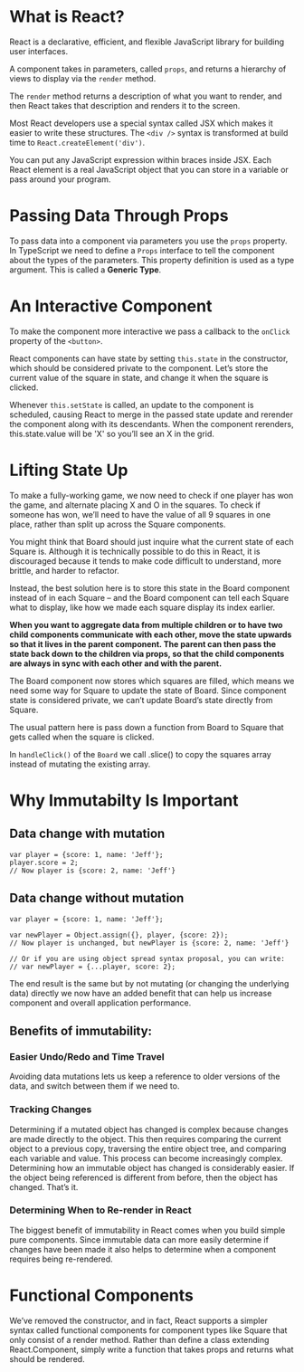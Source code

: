 # What is React?

React is a declarative, efficient, and flexible JavaScript library for building user interfaces.

A component takes in parameters, called `props`, and returns a hierarchy of views to display via the `render` method.

The `render` method returns a description of what you want to render, and then React takes that description and renders it to the screen.

Most React developers use a special syntax called JSX which makes it easier to write these structures. The `<div />` syntax is transformed at build time to `React.createElement('div')`.

You can put any JavaScript expression within braces inside JSX. Each React element is a real JavaScript object that you can store in a variable or pass around your program.

# Passing Data Through Props

To pass data into a component via parameters you use the `props` property. In TypeScript we need to define a `Props` interface to tell the component about the types of the parameters. This property definition is used as a type argument. This is called a **Generic Type**.

# An Interactive Component

To make the component more interactive we pass a callback to the `onClick` property of the `<button>`.

React components can have state by setting `this.state` in the constructor, which should be considered private to the component. Let’s store the current value of the square in state, and change it when the square is clicked.

Whenever `this.setState` is called, an update to the component is scheduled, causing React to merge in the passed state update and rerender the component along with its descendants. When the component rerenders, this.state.value will be 'X' so you’ll see an X in the grid.

# Lifting State Up

To make a fully-working game, we now need to check if one player has won the game, and alternate placing X and O in the squares. To check if someone has won, we’ll need to have the value of all 9 squares in one place, rather than split up across the Square components.

You might think that Board should just inquire what the current state of each Square is. Although it is technically possible to do this in React, it is discouraged because it tends to make code difficult to understand, more brittle, and harder to refactor.

Instead, the best solution here is to store this state in the Board component instead of in each Square – and the Board component can tell each Square what to display, like how we made each square display its index earlier.

**When you want to aggregate data from multiple children or to have two child components communicate with each other, move the state upwards so that it lives in the parent component. The parent can then pass the state back down to the children via props, so that the child components are always in sync with each other and with the parent.**

The Board component now stores which squares are filled, which means we need some way for Square to update the state of Board. Since component state is considered private, we can’t update Board’s state directly from Square.

The usual pattern here is pass down a function from Board to Square that gets called when the square is clicked.

In `handleClick()` of the `Board` we call .slice() to copy the squares array instead of mutating the existing array.

# Why Immutabilty Is Important

## Data change with mutation

```
var player = {score: 1, name: 'Jeff'};
player.score = 2;
// Now player is {score: 2, name: 'Jeff'}
```

## Data change without mutation

```
var player = {score: 1, name: 'Jeff'};

var newPlayer = Object.assign({}, player, {score: 2});
// Now player is unchanged, but newPlayer is {score: 2, name: 'Jeff'}

// Or if you are using object spread syntax proposal, you can write:
// var newPlayer = {...player, score: 2};
```

The end result is the same but by not mutating (or changing the underlying data) directly we now have an added benefit that can help us increase component and overall application performance.

## Benefits of immutability:

### Easier Undo/Redo and Time Travel

Avoiding data mutations lets us keep a reference to older versions of the data, and switch between them if we need to.

### Tracking Changes

Determining if a mutated object has changed is complex because changes are made directly to the object. This then requires comparing the current object to a previous copy, traversing the entire object tree, and comparing each variable and value. This process can become increasingly complex.
Determining how an immutable object has changed is considerably easier. If the object being referenced is different from before, then the object has changed. That’s it.

### Determining When to Re-render in React

The biggest benefit of immutability in React comes when you build simple pure components. Since immutable data can more easily determine if changes have been made it also helps to determine when a component requires being re-rendered.

# Functional Components

We’ve removed the constructor, and in fact, React supports a simpler syntax called functional components for component types like Square that only consist of a render method. Rather than define a class extending React.Component, simply write a function that takes props and returns what should be rendered.

